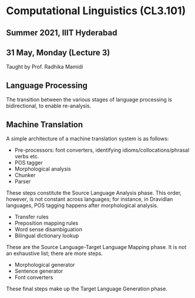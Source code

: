 # Computational Linguistics (CL3.101)
## Summer 2021, IIIT Hyderabad
## 31 May, Monday (Lecture 3)

Taught by Prof. Radhika Mamidi

## Language Processing
The transition between the various stages of language processing is bidirectional, to enable re-analysis.

## Machine Translation
A simple architecture of a machine translation system is as follows:

* Pre-processors: font converters, identifying idioms/collocations/phrasal verbs etc.
* POS tagger
* Morphological analysis
* Chunker
* Parser

These steps constitute the Source Language Analysis phase. This order, however, is not constant across languages; for instance, in Dravidian languages, POS tagging happens after morphological analysis.  

* Transfer rules
* Preposition mapping rules
* Word sense disambiguation
* Bilingual dictionary lookup

These are the Source Language-Target Language Mapping phase. It is not an exhaustive list; there are more steps.

* Morphological generator
* Sentence generator
* Font converters

These final steps make up the Target Language Generation phase.  

